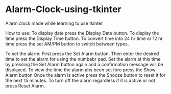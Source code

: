 # Alarm-Clock-using-tkinter
Alarm clock made while learning to use tkinter

How to use:
To display date press the Display Date button.
To display the time press the Display Time button.
To convert time into 24 hr time or 12 hr time press the set AM/PM button to switch between types.

To set the alarm: 
  First press the Set Alarm button.
  Then enter the desired time to set the alarm for using the numbebr pad.
  Set the alarm at this time by pressing the Set Alarm button again and a confirmation message will be displayed.
  To view the time the alarm ahs been set foro press the Show Alarm button
  Once the alarm is active press the Snooze button to reset it for the next 15 minutes.
  To turn off the alarm regardless if it is active or not press Reset Alarm.

  
